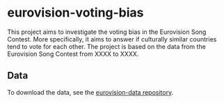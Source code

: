 # eurovision-voting-bias
This project aims to investigate the voting bias in the Eurovision Song Contest. More specifically, it aims to answer if culturally similar countries tend to vote for each other. The project is based on the data from the Eurovision Song Contest from XXXX to XXXX.

## Data
To download the data, see the [eurovision-data repository](https://github.com/Spijkervet/eurovision-dataset).

